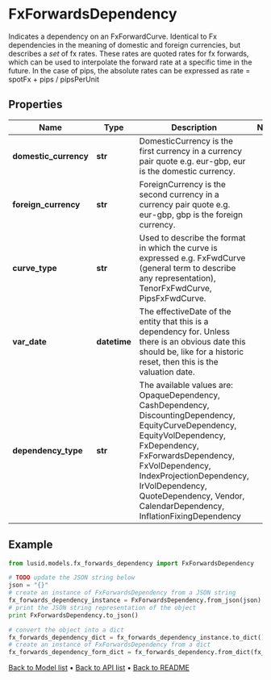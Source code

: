 # FxForwardsDependency

Indicates a dependency on an FxForwardCurve.  Identical to Fx dependencies in the meaning of domestic and foreign currencies, but describes a *set* of fx rates.  These rates are quoted rates for fx forwards, which can be used to interpolate the forward rate at a specific time in the future.  In the case of pips, the absolute rates can be expressed as rate = spotFx + pips / pipsPerUnit

## Properties
Name | Type | Description | Notes
------------ | ------------- | ------------- | -------------
**domestic_currency** | **str** | DomesticCurrency is the first currency in a currency pair quote e.g. eur-gbp, eur is the domestic currency. | 
**foreign_currency** | **str** | ForeignCurrency is the second currency in a currency pair quote e.g. eur-gbp, gbp is the foreign currency. | 
**curve_type** | **str** | Used to describe the format in which the curve is expressed  e.g. FxFwdCurve (general term to describe any representation), TenorFxFwdCurve, PipsFxFwdCurve. | 
**var_date** | **datetime** | The effectiveDate of the entity that this is a dependency for.  Unless there is an obvious date this should be, like for a historic reset, then this is the valuation date. | 
**dependency_type** | **str** | The available values are: OpaqueDependency, CashDependency, DiscountingDependency, EquityCurveDependency, EquityVolDependency, FxDependency, FxForwardsDependency, FxVolDependency, IndexProjectionDependency, IrVolDependency, QuoteDependency, Vendor, CalendarDependency, InflationFixingDependency | 

## Example

```python
from lusid.models.fx_forwards_dependency import FxForwardsDependency

# TODO update the JSON string below
json = "{}"
# create an instance of FxForwardsDependency from a JSON string
fx_forwards_dependency_instance = FxForwardsDependency.from_json(json)
# print the JSON string representation of the object
print FxForwardsDependency.to_json()

# convert the object into a dict
fx_forwards_dependency_dict = fx_forwards_dependency_instance.to_dict()
# create an instance of FxForwardsDependency from a dict
fx_forwards_dependency_form_dict = fx_forwards_dependency.from_dict(fx_forwards_dependency_dict)
```
[Back to Model list](../README.md#documentation-for-models) &#8226; [Back to API list](../README.md#documentation-for-api-endpoints) &#8226; [Back to README](../README.md)


